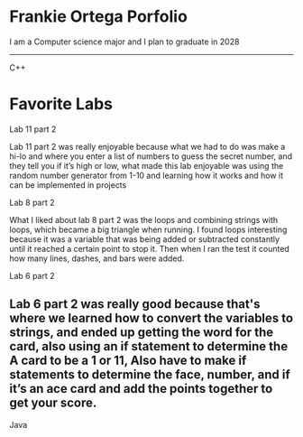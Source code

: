 # Frankie Ortega Porfolio
I am a Computer science major and I plan to graduate in 2028

-----------------------------------------------------------------------------------------------------------------------
C++
# Favorite Labs

Lab 11 part 2

Lab 11 part 2 was really enjoyable because what we had to do was make a hi-lo 
and where you enter a list of numbers to guess the secret number, and they tell 
you if it’s high or low, what made this  lab enjoyable was using the random 
number generator from 1-10 and learning how it works and how it can be implemented in projects

Lab 8 part 2

What I liked about lab 8 part 2 was the loops and combining strings with loops, which 
became a big triangle when running. I found loops interesting because it was a variable 
that was being added or subtracted constantly until it reached a certain point to stop it. Then when I 
ran the test it counted how many lines, dashes, and bars were added.

Lab 6 part 2

Lab 6 part 2 was really good because that's where we learned how to convert the variables to strings, 
and ended up getting the word for the card, also using an if statement to determine the A card to be a 1 or 
11, Also have to make if statements to determine the face, number, and if it’s an ace card and add the points 
together to get your score.
---------------------------------------------------------------------------------------------------------------------
Java
